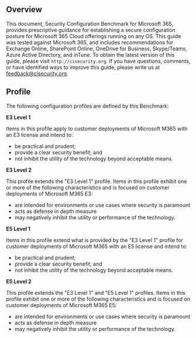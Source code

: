 ## Overview

This document, Security Configuration Benchmark for Microsoft 365, provides prescriptive guidance for establishing a secure configuration posture for Microsoft 365 Cloud offerings running on any OS. This guide was tested against Microsoft 365, and includes recommendations for Exchange Online, SharePoint Online, OneDrive for Business, Skype/Teams, Azure Active Directory, and inTune. To obtain the latest version of this guide, please visit `http://cisecurity.org`. If you have questions, comments, or have identified ways to improve this guide, please write us at feedback@cisecurity.org.

## Profile

The following configuration profiles are defined by this Benchmark:

**E3 Level 1**

Items in this profile apply to customer deployments of Microsoft M365 with an E3
license and intend to:
  - be practical and prudent;
  - provide a clear security benefit; and
  - not inhibit the utility of the technology beyond acceptable means.

**E3 Level 2**

This profile extends the "E3 Level 1" profile. Items in this profile exhibit one or more of the following characteristics and is focused on customer deployments of Microsoft M365 E3:
  - are intended for environments or use cases where security is paramount
  - acts as defense in depth measure
  - may negatively inhibit the utility or performance of the technology.

**E5 Level 1**

Items in this profile extend what is provided by the "E3 Level 1" profile for customer deployments of Microsoft M365 with an E5 license and intend to:
  - be practical and prudent;
  - provide a clear security benefit; and
  - not inhibit the utility of the technology beyond acceptable means.

**E5 Level 2**

This profile extends the "E3 Level 1" and "E5 Level 1" profiles. Items in this profile exhibit one or more of the following characteristics and is focused on customer deployments of Microsoft M365 E5:
  - are intended for environments or use cases where security is paramount
  - acts as defense in depth measure
  - may negatively inhibit the utility or performance of the technology.
